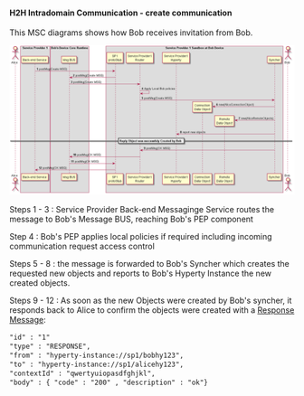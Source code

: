 #### H2H Intradomain Communication - create communication

This MSC diagrams shows how Bob receives invitation from Bob. 

<!--
@startuml "h2h-intra-comm-2-bob-receives-invitation.png"

autonumber


!define SHOW_Runtime1B
!define SHOW_SP1SandboxAtRuntime1B
!define SHOW_Protostub1AtRuntime1B
!define SHOW_ServiceProvider1HypertyAtRuntime1B
!define SHOW_ServiceProvider1RouterAtRuntime1B
!define SHOW_CommObjectAtRuntime1B
!define SHOW_RemoteObjectAtRuntime1B
!define SHOW_Syncher1AtRuntime1B

!define SHOW_CoreRuntime1B
!define SHOW_MsgBUSAtRuntime1B

!define SHOW_SP1

!define SHOW_Bob

!include ../runtime_objects.plantuml


Proto1@1B <- SP1 : postMsg(Create MSG) 

BUS@1B <- Proto1@1B : postMsg(Create MSG) 

Router1@1B <- BUS@1B : postMsg(Create MSG) 

Router1@1B -> Router1@1B : Apply Local Bob policies

Sync1@1B <- Router1@1B : postMsg(Create MSG) 

create CommObj@1B

Sync1@1B ->  CommObj@1B : new(AliceConnectionObject)

create RemObj@1B

Sync1@1B ->  RemObj@1B : new(AliceRemoteObjects)

SP1H@1B <- Sync1@1B : report new objects

== Reply Object was successfuly Created by Bob ==

Sync1@1B -> Router1@1B : postMsg(OK MSG) 

Router1@1B -> BUS@1B : postMsg(OK MSG) 

BUS@1B -> Proto1@1B : postMsg(OK MSG) 

Proto1@1B -> SP1 : postMsg(OK MSG) 


@enduml
-->


![H2H Intradomain Communication : bob receives invitation](h2h-intra-comm-2-bob-receives-invitation.png)


Steps 1 - 3 : Service Provider Back-end Messaginge Service routes the message to Bob's Message BUS, reaching Bob's PEP component

Step 4 : Bob's PEP applies local policies if required including incoming communication request access control

Steps 5 - 8 : the message is forwarded to Bob's Syncher which creates the requested new objects and reports to Bob's Hyperty Instance the new created objects.

Steps 9 - 12 : As soon as the new Objects were created by Bob's syncher, it responds back to Alice to confirm the objects were created with a [Response Message](https://github.com/reTHINK-project/architecture/tree/master/docs/datamodel/message#responsemessagebody):

```
"id" : "1"
"type" : "RESPONSE",
"from" : "hyperty-instance://sp1/bobhy123",
"to" : "hyperty-instance://sp1/alicehy123",
"contextId" : "qwertyuiopasdfghjkl",
"body" : { "code" : "200" , "description" : "ok"}
```

